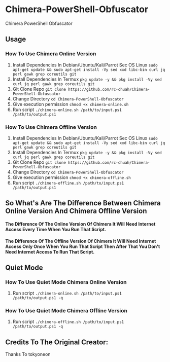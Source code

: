 # Chimera-PowerShell-Obfuscator
Chimera PowerShell Obfuscator

## Usage
### How To Use Chimera Online Version
1. Install Dependencies In Debian/Ubuntu/Kali/Parrot Sec OS Linux `sudo apt-get update && sudo apt-get install -Vy sed xxd libc-bin curl jq perl gawk grep coreutils git`
2. Install Dependencies In Termux `pkg update -y && pkg install -Vy sed curl jq perl gawk grep coreutils git`
3. Git Clone Repo `git clone https://github.com/rc-chuah/Chimera-PowerShell-Obfuscator`
4. Change Directory `cd Chimera-PowerShell-Obfuscator`
5. Give execution permission `chmod +x chimera-online.sh`
6. Run script `./chimera-online.sh /path/to/input.ps1 /path/to/output.ps1`
### How To Use Chimera Offline Version
1. Install Dependencies In Debian/Ubuntu/Kali/Parrot Sec OS Linux `sudo apt-get update && sudo apt-get install -Vy sed xxd libc-bin curl jq perl gawk grep coreutils git`
2. Install Dependencies In Termux `pkg update -y && pkg install -Vy sed curl jq perl gawk grep coreutils git`
3. Git Clone Repo `git clone https://github.com/rc-chuah/Chimera-PowerShell-Obfuscator`
4. Change Directory `cd Chimera-PowerShell-Obfuscator`
5. Give execution permission `chmod +x chimera-offline.sh`
6. Run script `./chimera-offline.sh /path/to/input.ps1 /path/to/output.ps1`

## So What's Are The Difference Between Chimera Online Version And Chimera Offline Version
#### The Difference Of The Online Version Of Chimera It Will Need Internet Access Every Time When You Run That Script.
#### The Difference Of The Offline Version Of Chimera It Will Need Internet Access Only Once When You Run That Script Then After That You Don't Need Internet Access To Run That Script.

## Quiet Mode
### How To Use Quiet Mode Chimera Online Version
1. Run script `./chimera-online.sh /path/to/input.ps1 /path/to/output.ps1 -q`
### How To Use Quiet Mode Chimera Offline Version
1. Run script `./chimera-offline.sh /path/to/input.ps1 /path/to/output.ps1 -q`

## Credits To The Original Creator:

Thanks To tokyoneon
